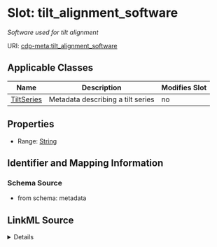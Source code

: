 # Slot: tilt_alignment_software


_Software used for tilt alignment_



URI: [cdp-meta:tilt_alignment_software](metadatatilt_alignment_software)



<!-- no inheritance hierarchy -->




## Applicable Classes

| Name | Description | Modifies Slot |
| --- | --- | --- |
[TiltSeries](TiltSeries.md) | Metadata describing a tilt series |  no  |







## Properties

* Range: [String](String.md)





## Identifier and Mapping Information







### Schema Source


* from schema: metadata




## LinkML Source

<details>
```yaml
name: tilt_alignment_software
description: Software used for tilt alignment
from_schema: metadata
exact_mappings:
- cdp-common:tiltseries_tilt_alignment_software
rank: 1000
alias: tilt_alignment_software
owner: TiltSeries
domain_of:
- TiltSeries
range: string
inlined: true
inlined_as_list: true

```
</details>
